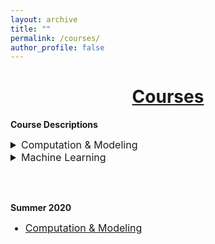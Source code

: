 ```yaml
---
layout: archive
title: ""
permalink: /courses/
author_profile: false
---
```


# [<center>Courses</center>](#top)

<div style="width:100%; max-width:800px; margin:auto">  
    
<b>Course Descriptions</b>
<font size="3em">
<details>
    <summary>Computation & Modeling</summary><br>
    Computation & Modeling is a comprehensive, college-level course that integrates data structures & algorithms, modeling, and object-oriented programming. This is an elective course associated with a radically-accelerated math sequence intended for highly-gifted math students. It covers methods of storing and manipulating data so as to achieve a desired result, techniques used to interpolate and extrapolate quantitative data, and software engineering practices used for building complex systems consisting of many interacting parts. This is a year-long course for high school students that introduces techniques from data structures & algorithms (recursion, big-O notation, lists & sorting, trees & traversals, graphs & searching, dynamic programming); modeling (linear regression, least-squares projection, nonlinear regression, gradient descent, probability distributions, Monte Carlo simulation, Bayesian inference, coupled differential equations); and object-oriented programming (classes, inheritance, libraries, testing).
 <br><br></details>
<details>
    <summary>Machine Learning</summary><br>
    Coming soon!
 <br><br></details>
</font>

<br><br>

<b>Summer 2020</b>
<font size="3em"><ul>
    <li><a class="body" target="_blank" href="https://eurisko-us.github.io/computation-and-modeling-2020-summer">Computation & Modeling</a></li>
</ul></font> 

</div>

